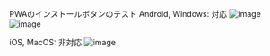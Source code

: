 PWAのインストールボタンのテスト
Android, Windows: 対応
![image](https://github.com/user-attachments/assets/2e6b13c9-6652-4fdb-bff0-8d3a75e3ec67)
![image](https://github.com/user-attachments/assets/c9ff1339-08dd-4c55-8357-2efb2f2e5e4d)


iOS, MacOS: 非対応
![image](https://github.com/user-attachments/assets/2acfd0d1-8ee1-4af1-97b5-e188d23a4cce)

